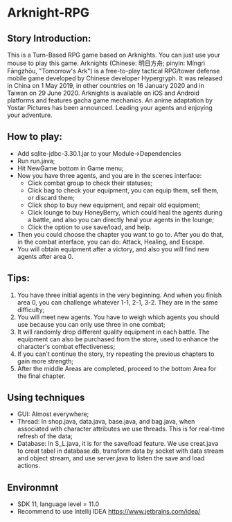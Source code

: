 # Arknight-RPG

## Story Introduction:
This is a Turn-Based RPG game based on Arknights. You can just use your mouse to play this game. Arknights (Chinese: 明日方舟; pinyin: Míngrì Fāngzhōu, "Tomorrow's Ark") is a free-to-play tactical RPG/tower defense mobile game developed by Chinese developer Hypergryph. It was released in China on 1 May 2019, in other countries on 16 January 2020 and in Taiwan on 29 June 2020. Arknights is available on iOS and Android platforms and features gacha game mechanics. An anime adaptation by Yostar Pictures has been announced. Leading your agents and enjoying your adventure.

## How to play:
- Add sqlite-jdbc-3.30.1.jar to your Module->Dependencies
- Run run.java;
- Hit NewGame bottom in Game menu;
- Now you have three agents, and you are in the scenes interface:
  - Click combat group to check their statuses;
  - Click bag to check your equipment, you can equip them, sell them, or discard them;
  - Click shop to buy new equipment, and repair old equipment;
  - Click lounge to buy HoneyBerry, which could heal the agents during a battle, and also you can directly heal your agents in the lounge;
  - Click the option to use save/load, and help.
- Then you could choose the chapter you want to go to. After you do that, in the combat interface, you can do: Attack, Healing, and Escape.
- You will obtain equipment after a victory, and also you will find new agents after area 0.

## Tips:
1. You have three initial agents in the very beginning. And when you finish area 0, you can challenge whatever 1-1, 2-1, 3-2. They are in the same difficulty;   
2. You will meet new agents. You have to weigh which agents you should use because you can only use three in one combat;     
3. It will randomly drop different quality equipment in each battle. The equipment can also be purchased from the store, used to enhance the character's combat effectiveness;  
4. If you can't continue the story, try repeating the previous chapters to gain more strength;
5. After the middle Areas are completed, proceed to the bottom Area for the final chapter.

## Using techniques
- GUI: Almost everywhere;
- Thread: In shop.java, data.java, base.java, and bag.java, when associated with character attributes we use threads. This is for real-time refresh of the data;
- Database: In S_L.java, it is for the save/load feature. We use creat.java to creat tabel in database.db, transform data by socket with data stream and object stream, and use server.java to listen the save and load actions.

## Environmnt
- SDK 11, language level = 11.0
- Recommend to use Intellij IDEA https://www.jetbrains.com/idea/
